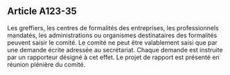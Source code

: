 Article A123-35
----
Les greffiers, les centres de formalités des entreprises, les professionnels
mandatés, les administrations ou organismes destinataires des formalités peuvent
saisir le comité. Le comité ne peut être valablement saisi que par une demande
écrite adressée au secrétariat. Chaque demande est instruite par un rapporteur
désigné à cet effet. Le projet de rapport est présenté en réunion plénière du
comité.
